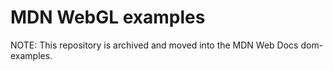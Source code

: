 # MDN WebGL examples

NOTE: This repository is archived and moved into the MDN Web Docs dom-examples.
